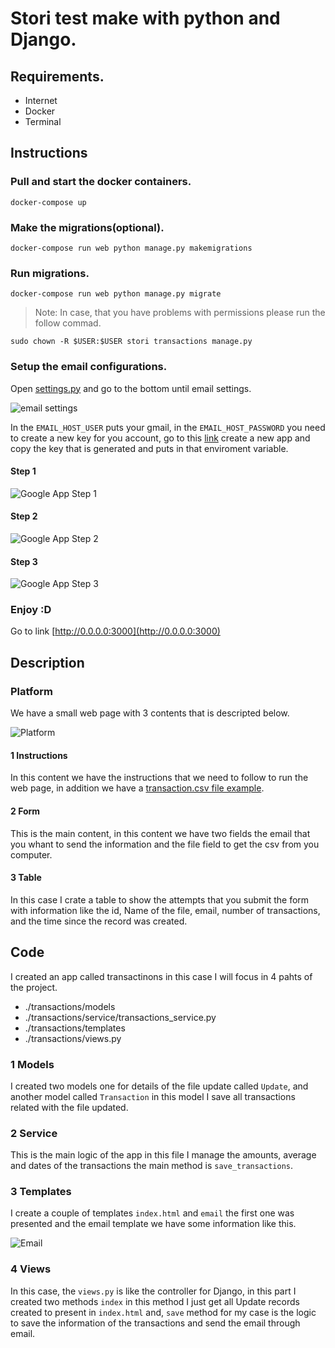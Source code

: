 # Stori test make with python and Django.

## Requirements.

- Internet
- Docker
- Terminal

## Instructions

### Pull and start the docker containers.

```SHELL
docker-compose up
```
### Make the migrations(optional).

```SHELL
docker-compose run web python manage.py makemigrations
```

### Run migrations.

```SHELL
docker-compose run web python manage.py migrate
```

> Note: In case, that you have problems with permissions please run the follow commad.
```SHELL
sudo chown -R $USER:$USER stori transactions manage.py
```

### Setup the email configurations.

Open [settings.py](./stori/settings.py) and go to the bottom until email settings.

![email settings](./images/email_settings.png "Email settings")

In the `EMAIL_HOST_USER` puts your gmail, in the `EMAIL_HOST_PASSWORD` you need to create a new key for you account, go to this [link](https://security.google.com/settings/security/apppasswords)
create a new app and copy the key that is generated and puts in that enviroment variable.

#### Step 1

![Google App Step 1](./images/google_step_1.png "Google App Step 1")

#### Step 2

![Google App Step 2](./images/google_step_2.png "Google App Step 2")

#### Step 3

![Google App Step 3](./images/google_step_3.png "Google App Step 3")

### Enjoy :D

Go to link [http://0.0.0.0:3000](http://0.0.0.0:3000)

## Description

### Platform

We have a small web page with 3 contents that is descripted below.

![Platform](./images/platform.png "Platform")

#### 1 Instructions
In this content we have the instructions that we need to follow to run the web page, in addition we have a [transaction.csv file example](./transactions.csv).

#### 2 Form
This is the main content, in this content we have two fields the email that you whant to send the information and the file field to get the csv from you computer.

#### 3 Table
In this case I crate a table to show the attempts that you submit the form with information like the id, Name of the file, email, number of transactions, and the time since the record was created.


## Code

I created an app called transactinons in this case I will focus in 4 pahts of the project.

- ./transactions/models
- ./transactions/service/transactions_service.py
- ./transactions/templates
- ./transactions/views.py

### 1 Models

I created two models one for details of the file update called `Update`, and another model called `Transaction` in this model I save all transactions related with the file updated.

### 2 Service

This is the main logic of the app in this file I manage the amounts, average and dates of the transactions the main method is `save_transactions`.

### 3 Templates

I create a couple of templates `index.html` and `email` the first one was presented and the email template we have some information like this.

![Email](./images/email.png "Email")

### 4 Views

In this case, the `views.py` is like the controller for Django, in this part I created two methods `index` in this method I just get all Update records created to present in `index.html` and, `save` method for my case is the logic to save the information of the transactions and send the email through email.